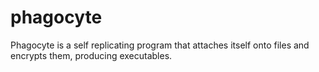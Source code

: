 # phagocyte
Phagocyte is a self replicating program that attaches itself onto files and encrypts them, producing executables.
